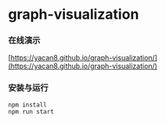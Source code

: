 # graph-visualization

### 在线演示

[https://yacan8.github.io/graph-visualization/](https://yacan8.github.io/graph-visualization/)

### 安装与运行

```
npm install
npm run start
```